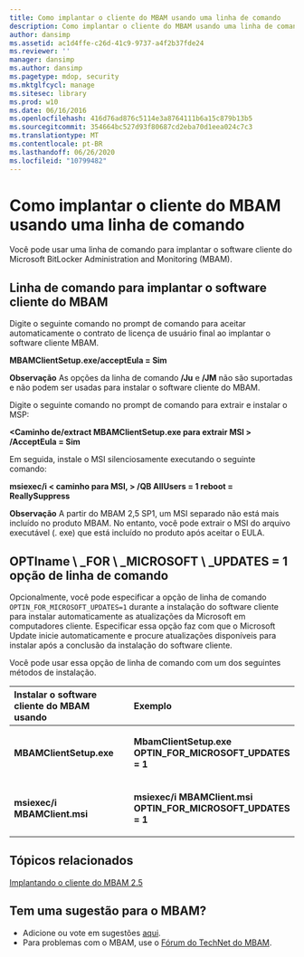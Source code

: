 ```yaml
---
title: Como implantar o cliente do MBAM usando uma linha de comando
description: Como implantar o cliente do MBAM usando uma linha de comando
author: dansimp
ms.assetid: ac1d4ffe-c26d-41c9-9737-a4f2b37fde24
ms.reviewer: ''
manager: dansimp
ms.author: dansimp
ms.pagetype: mdop, security
ms.mktglfcycl: manage
ms.sitesec: library
ms.prod: w10
ms.date: 06/16/2016
ms.openlocfilehash: 416d76ad876c5114e3a8764111b6a15c879b13b5
ms.sourcegitcommit: 354664bc527d93f80687cd2eba70d1eea024c7c3
ms.translationtype: MT
ms.contentlocale: pt-BR
ms.lasthandoff: 06/26/2020
ms.locfileid: "10799482"
---
```

# Como implantar o cliente do MBAM usando uma linha de comando


Você pode usar uma linha de comando para implantar o software cliente do Microsoft BitLocker Administration and Monitoring (MBAM).

## Linha de comando para implantar o software cliente do MBAM


Digite o seguinte comando no prompt de comando para aceitar automaticamente o contrato de licença de usuário final ao implantar o software cliente MBAM.

**MBAMClientSetup.exe/acceptEula = Sim**

**Observação**  As opções da linha de comando **/Ju** e **/JM** não são suportadas e não podem ser usadas para instalar o software cliente do MBAM.

 

Digite o seguinte comando no prompt de comando para extrair e instalar o MSP:

**&lt;Caminho de/extract MBAMClientSetup.exe para extrair MSI &gt; /AcceptEula = Sim**

Em seguida, instale o MSI silenciosamente executando o seguinte comando:

**msiexec/i &lt; caminho para MSI, &gt; /QB AllUsers = 1 reboot = ReallySuppress**

**Observação**  A partir do MBAM 2,5 SP1, um MSI separado não está mais incluído no produto MBAM. No entanto, você pode extrair o MSI do arquivo executável (. exe) que está incluído no produto após aceitar o EULA.

 

## <a href="" id="optin-for-microsoft-updates-1-command-line-option"></a>OPTIname \ _FOR \ _MICROSOFT \ _UPDATES = 1 opção de linha de comando


Opcionalmente, você pode especificar a opção de linha de comando `OPTIN_FOR_MICROSOFT_UPDATES=1` durante a instalação do software cliente para instalar automaticamente as atualizações da Microsoft em computadores cliente. Especificar essa opção faz com que o Microsoft Update inicie automaticamente e procure atualizações disponíveis para instalar após a conclusão da instalação do software cliente.

Você pode usar essa opção de linha de comando com um dos seguintes métodos de instalação.

<table>
<colgroup>
<col width="50%" />
<col width="50%" />
</colgroup>
<thead>
<tr class="header">
<th align="left">Instalar o software cliente do MBAM usando</th>
<th align="left">Exemplo</th>
</tr>
</thead>
<tbody>
<tr class="odd">
<td align="left"><p><strong>MBAMClientSetup.exe</strong></p></td>
<td align="left"><p><strong>MbamClientSetup.exe OPTIN_FOR_MICROSOFT_UPDATES = 1</strong></p></td>
</tr>
<tr class="even">
<td align="left"><p><strong>msiexec/i MBAMClient.msi</strong></p></td>
<td align="left"><p><strong>msiexec/i MBAMClient.msi OPTIN_FOR_MICROSOFT_UPDATES = 1</strong></p></td>
</tr>
</tbody>
</table>

 


## Tópicos relacionados


[Implantando o cliente do MBAM 2.5](deploying-the-mbam-25-client.md)

 

 
## Tem uma sugestão para o MBAM?
- Adicione ou vote em sugestões [aqui](http://mbam.uservoice.com/forums/268571-microsoft-bitlocker-administration-and-monitoring). 
- Para problemas com o MBAM, use o [Fórum do TechNet do MBAM](https://social.technet.microsoft.com/Forums/home?forum=mdopmbam).




